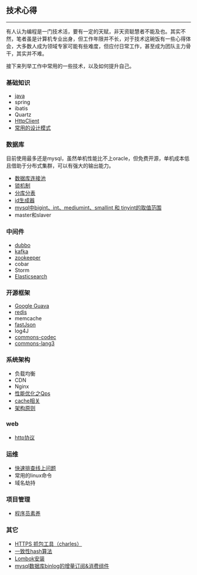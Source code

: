 ## 技术心得

---

有人认为编程是一门技术活，要有一定的天赋，非天资聪慧者不能及也。其实不然，笔者虽是计算机专业出身，但工作年限并不长，对于技术这碗饭有一些心得体会，大多数人成为领域专家可能有些难度，但应付日常工作，甚至成为团队主力骨干，其实并不难。

接下来列举工作中常用的一些技术，以及如何提升自己。

### 基础知识
* 	[java](basic-knowledge/java.md)
*  	spring
*	ibatis
*	Quartz
*	[HttpClient](basic-knowledge/HttpClient.md)
*	[常用的设计模式](basic-knowledge/常用的设计模式.md)


### 数据库
目前使用最多还是mysql，虽然单机性能比不上oracle，但免费开源，单机成本低且借助于分布式集群，可以有强大的输出能力。

*	[数据库连接池](data-base/数据库连接池.md)
* 	[锁机制](data-base/锁机制.md)
* 	[分库分表](data-base/分库分表.md)
* 	[id生成器](data-base/id生成器.md)
* 	[mysql中bigint、int、mediumint、smallint 和 tinyint的取值范围](data-base/bigint类型.md)
* 	master和slaver


### 中间件

* [dubbo](middle-software/dubbo.md)
* [kafka](middle-software/kafka.md)
* [zookeeper](middle-software/zookeeper.md)
* cobar
* Storm
* [Elasticsearch](middle-software/elasticsearch.md)



### 开源框架

* [Google Guava](open-source-framework/Goole-Guava.md)
* [redis](open-source-framework/redis.md)
* memcache
* [fastJson](open-source-framework/fastJson.md)
* log4J
* [commons-codec](open-source-framework/commons-codec.md)
* [commons-lang3](open-source-framework/commons-lang3.md)



### 系统架构 

* 负载均衡
* CDN
* Nginx
* [性能优化之Qps](system-architecture/性能优化之Qps.md)
* [cache相关](system-architecture/cache相关.md)
* [架构原则](system-architecture/架构原则.md)


### web

*	[http协议](web/http协议.md)


### 运维

*	[快速排查线上问题](ops/online-question.md)
*	常用的linux命令
*	域名劫持

### 项目管理

* [程序员素养](project-management/程序员素养.md)


### 其它

*	[HTTPS 抓包工具（charles）](http://blog.vetcafe.net/2013/12/charlesproxyiphonehttps.html)
*	[一致性hash算法](other/一致性hash.md)
*	[Lombok安装](http://www.blogjava.net/fancydeepin/archive/2012/07/12/382933.html)
*	[mysql数据库binlog的增量订阅&消费组件](https://github.com/alibaba/canal)
